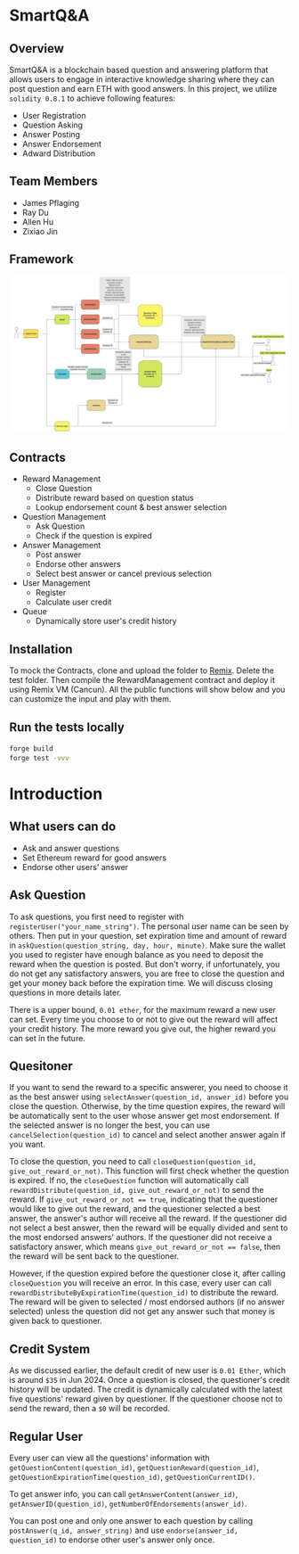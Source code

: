 # SmartQ&A
## Overview


SmartQ&A is a blockchain based question and answering platform that allows users to engage in interactive knowledge sharing where they can post question and earn ETH with good answers. In this project, we utilize `solidity 0.8.1` to achieve following features:

- User Registration
- Question Asking
- Answer Posting
- Answer Endorsement
- Adward Distribution


## Team Members
- James Pflaging
- Ray Du
- Allen Hu
- Zixiao Jin



## Framework
![screenshot](assets/FullFramework.jpg)

## Contracts
- Reward Management
  - Close Question
  - Distribute reward based on question status
  - Lookup endorsement count & best answer selection
- Question Management
  - Ask Question
  - Check if the question is expired
- Answer Management
  - Post answer
  - Endorse other answers
  - Select best answer or cancel previous selection
- User Management
  - Register
  - Calculate user credit
- Queue
  - Dynamically store user's credit history
## Installation

To mock the Contracts, clone and upload the folder to [Remix](remix.ethereum.org). Delete the test folder. Then compile the RewardManagement contract and deploy it using Remix VM (Cancun). All the public functions will show below and you can customize the input and play with them. 

## Run the tests locally

```sh
forge build
forge test -vvv
```
# Introduction
## What users can do
- Ask and answer questions
- Set Ethereum reward for good answers
- Endorse other users' answer
## Ask Question

To ask questions, you first need to register with `registerUser("your_name_string")`. The personal user name can be seen by others. Then put in your question, set expiration time and amount of reward in `askQuestion(question_string, day, hour, minute)`. Make sure the wallet you used to register have enough balance as you need to deposit the reward when the question is posted. But don't worry, if unfortunately, you do not get any satisfactory answers, you are free to close the question and get your money back before the expiration time. We will discuss closing questions in more details later. 

There is a upper bound, `0.01 ether`, for the maximum reward a new user can set. Every time you choose to or not to give out the reward will affect your credit history. The more reward you give out, the higher reward you can set in the future. 

## Quesitoner

If you want to send the reward to a specific answerer, you need to choose it as the best answer using `selectAnswer(question_id, answer_id)` before you close the question. Otherwise, by the time question expires, the reward will be automatically sent to the user whose answer get most endorsement. If the selected answer is no longer the best, you can use `cancelSelection(question_id)` to cancel and select another answer again if you want. 

To close the question, you need to call `closeQuestion(question_id, give_out_reward_or_not)`. This function will first check whether the question is expired. If no, the `closeQuestion` function will automatically call `rewardDistribute(question_id, give_out_reward_or_not)` to send the reward. If `give_out_reward_or_not == true`, indicating that the questioner would like to give out the reward, and the questioner selected a best answer, the answer's author will receive all the reward. If the questioner did not select a best answer, then the reward will be equally divided and sent to the most endorsed answers' authors. If the questioner did not receive a satisfactory answer, which means `give_out_reward_or_not == false`, then the reward will be sent back to the questioner.   

However, if the question expired before the questioner close it, after calling `closeQuestion` you will receive an error. In this case, every user can call `rewardDistributeByExpirationTime(question_id)` to distribute the reward. The reward will be given to selected / most endorsed authors (if no answer selected) unless the question did not get any answer such that money is given back to questioner. 

## Credit System

As we discussed earlier, the default credit of new user is `0.01 Ether`, which is around `$35` in Jun 2024. Once a question is closed, the questioner's credit history will be updated. The credit is dynamically calculated with the latest five questions' reward given by questioner. If the questioner choose not to send the reward, then a `$0` will be recorded.

## Regular User

Every user can view all the questions' information with `getQuestionContent(question_id)`, `getQuestionReward(question_id)`, `getQuestionExpirationTime(question_id)`, `getQuestionCurrentID()`. 

To get answer info, you can call `getAnswerContent(answer_id)`, `getAnswerID(question_id)`, `getNumberOfEndorsements(answer_id)`. 

You can post one and only one answer to each question by calling `postAnswer(q_id, answer_string)` and use `endorse(answer_id, question_id)` to endorse other user's answer only once. 